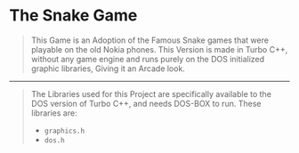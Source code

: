 # The Snake Game
> This Game is an Adoption of the Famous Snake games that were playable on the old Nokia phones.
> This Version is made in Turbo C++, without any game engine and runs purely on the DOS initialized graphic libraries, Giving it an Arcade look.
-------


> The Libraries used for this Project are specifically available to the DOS version of Turbo C++, and needs DOS-BOX to run. These libraries are:
> - ```graphics.h```		
> - ```dos.h```		
		
